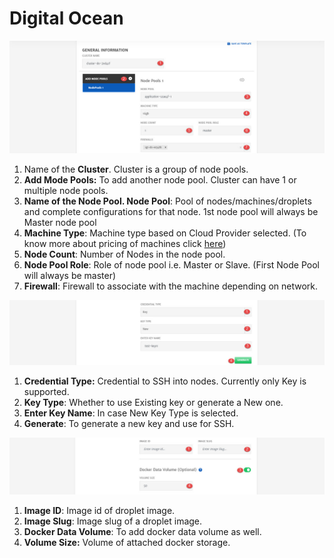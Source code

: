 # Digital Ocean

![1](imgs/1.jpg)

1. Name of the **Cluster**. Cluster is a group of node pools. 
2. **Add Mode Pools:** To add another node pool. Cluster can have 1 or multiple node pools.
3. **Name of the **Node Pool**.
   Node Pool**: Pool of nodes/machines/droplets and complete configurations for that node. 1st node pool will always be Master node pool
4. **Machine Type**: Machine type based on Cloud Provider selected. (To know more about pricing of machines click [here](https://www.digitalocean.com/pricing/#Compute))
5. **Node Count**: Number of Nodes in the node pool.
6. **Node Pool Role**: Role of node pool i.e. Master or Slave. (First Node Pool will always be master)
7. **Firewall**: Firewall to associate with the machine depending on network.

![2](imgs/2.jpg)

1. **Credential Type:** Credential to SSH into nodes. Currently only Key is supported. 
2. **Key Type**: Whether to use Existing key or generate a New one.
3. **Enter Key Name**: In case New Key Type is selected.
4. **Generate**: To generate a new key and use for SSH.

![3](imgs/3.jpg)

1. **Image ID**: Image id of droplet image. 
2. **Image Slug**: Image slug of a droplet image.
3. **Docker Data Volume**: To add docker data volume as well.
4. **Volume Size:** Volume of attached docker storage.